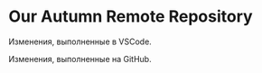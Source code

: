 # Our Autumn Remote Repository

Изменения, выполненные в VSCode.

Изменения, выполненные на GitHub.

